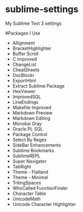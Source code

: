 sublime-settings
================

My Sublime Text 3 settings

#Packages I Use

* Allignment
* BracketHighlighter
* Buffer Scroll
* C Improved
* ChangeList
* CheatSheets
* DocBlockr
* ExportHtml
* Extract Sublime Package
* HexViewer
* ImprovedSQL
* LineEndings
* Makefile Improved
* Markdown Preview
* Markdown Editing
* Monokai Gray
* Oracle PL SQL
* Package Control
* Select By Regex
* SideBar Enhancements
* Sublime Bookmarks
* SublimeREPL
* Super Navigator
* TabRight
* Theme - Flatland
* Theme - Minimal
* TrilingSpaces
* WhoCalled FunctionFinder
* Character Table
* UnicodeMath
* Unicode Character Highlighter

